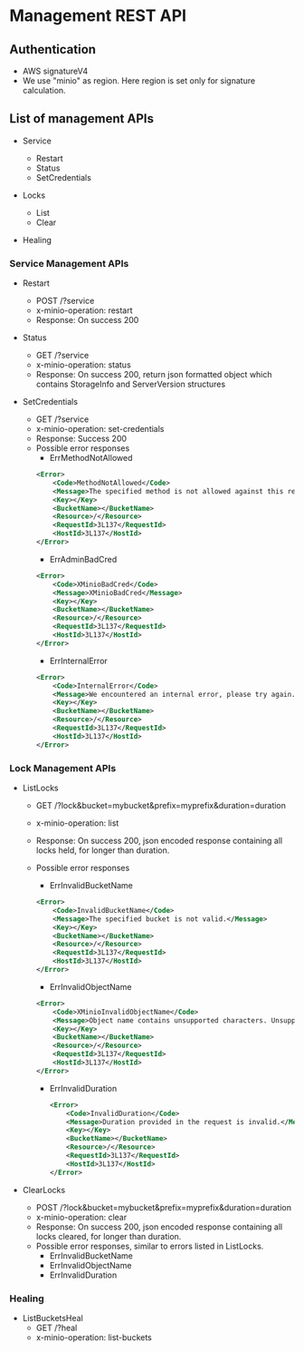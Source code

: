 # Management REST API

## Authentication
- AWS signatureV4
- We use "minio" as region. Here region is set only for signature calculation.

## List of management APIs
- Service
  - Restart
  - Status
  - SetCredentials

- Locks
  - List
  - Clear

- Healing

### Service Management APIs
* Restart
  - POST /?service
  - x-minio-operation: restart
  - Response: On success 200

* Status
  - GET /?service
  - x-minio-operation: status
  - Response: On success 200, return json formatted object which contains StorageInfo and ServerVersion structures

* SetCredentials
  - GET /?service
  - x-minio-operation: set-credentials
  - Response: Success 200
  - Possible error responses
    - ErrMethodNotAllowed
    ```xml
    <Error>
        <Code>MethodNotAllowed</Code>
        <Message>The specified method is not allowed against this resource.</Message>
        <Key></Key>
        <BucketName></BucketName>
        <Resource>/</Resource>
        <RequestId>3L137</RequestId>
        <HostId>3L137</HostId>
    </Error>
    ```
    - ErrAdminBadCred
    ```xml
    <Error>
        <Code>XMinioBadCred</Code>
        <Message>XMinioBadCred</Message>
        <Key></Key>
        <BucketName></BucketName>
        <Resource>/</Resource>
        <RequestId>3L137</RequestId>
        <HostId>3L137</HostId>
    </Error>
    ```
    - ErrInternalError
    ```xml
    <Error>
        <Code>InternalError</Code>
        <Message>We encountered an internal error, please try again.</Message>
        <Key></Key>
        <BucketName></BucketName>
        <Resource>/</Resource>
        <RequestId>3L137</RequestId>
        <HostId>3L137</HostId>
    </Error>
    ```


### Lock Management APIs
* ListLocks
  - GET /?lock&bucket=mybucket&prefix=myprefix&duration=duration
  - x-minio-operation: list
  - Response: On success 200, json encoded response containing all locks held, for longer than duration.
  - Possible error responses
    - ErrInvalidBucketName
    ```xml
    <Error>
        <Code>InvalidBucketName</Code>
        <Message>The specified bucket is not valid.</Message>
        <Key></Key>
        <BucketName></BucketName>
        <Resource>/</Resource>
        <RequestId>3L137</RequestId>
        <HostId>3L137</HostId>
    </Error>
    ```
    - ErrInvalidObjectName
    ```xml
    <Error>
        <Code>XMinioInvalidObjectName</Code>
        <Message>Object name contains unsupported characters. Unsupported characters are `^*|\&#34;</Message>
        <Key></Key>
        <BucketName></BucketName>
        <Resource>/</Resource>
        <RequestId>3L137</RequestId>
        <HostId>3L137</HostId>
    </Error>
    ```

    - ErrInvalidDuration
      ```xml
      <Error>
          <Code>InvalidDuration</Code>
          <Message>Duration provided in the request is invalid.</Message>
          <Key></Key>
          <BucketName></BucketName>
          <Resource>/</Resource>
          <RequestId>3L137</RequestId>
          <HostId>3L137</HostId>
      </Error>
      ```


* ClearLocks
  - POST /?lock&bucket=mybucket&prefix=myprefix&duration=duration
  - x-minio-operation: clear
  - Response: On success 200, json encoded response containing all locks cleared, for longer than duration.
  - Possible error responses, similar to errors listed in ListLocks.
    - ErrInvalidBucketName
    - ErrInvalidObjectName
    - ErrInvalidDuration

### Healing

* ListBucketsHeal
  - GET /?heal
  - x-minio-operation: list-buckets
